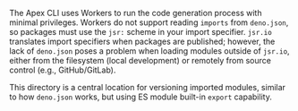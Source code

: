 The Apex CLI uses Workers to run the code generation process with minimal privileges. Workers do not support reading `imports` from `deno.json`, so packages must use the `jsr:` scheme in your import specifier. `jsr.io` translates import specifiers when packages are published; however, the lack of `deno.json` poses a problem when loading modules outside of `jsr.io`, either from the filesystem (local development) or remotely from source control (e.g., GitHub/GitLab).

This directory is a central location for versioning imported modules, similar to how `deno.json` works, but using ES module built-in `export` capability.